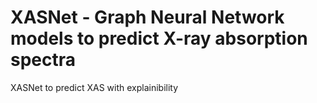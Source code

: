 # XASNet - Graph Neural Network models to predict X-ray absorption spectra
XASNet to predict XAS with explainibility 

